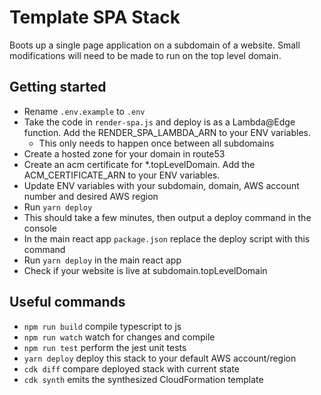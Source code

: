 # Template SPA Stack

Boots up a single page application on a subdomain of a website. Small modifications will need to be made to run on the top level domain.

## Getting started

- Rename `.env.example` to `.env`
- Take the code in `render-spa.js` and deploy is as a Lambda@Edge function. Add the RENDER_SPA_LAMBDA_ARN to your ENV variables.
  - This only needs to happen once between all subdomains
- Create a hosted zone for your domain in route53
- Create an acm certificate for \*.topLevelDomain. Add the ACM_CERTIFICATE_ARN to your ENV variables.
- Update ENV variables with your subdomain, domain, AWS account number and desired AWS region
- Run `yarn deploy`
- This should take a few minutes, then output a deploy command in the console
- In the main react app `package.json` replace the deploy script with this command
- Run `yarn deploy` in the main react app
- Check if your website is live at subdomain.topLevelDomain

## Useful commands

- `npm run build` compile typescript to js
- `npm run watch` watch for changes and compile
- `npm run test` perform the jest unit tests
- `yarn deploy` deploy this stack to your default AWS account/region
- `cdk diff` compare deployed stack with current state
- `cdk synth` emits the synthesized CloudFormation template
